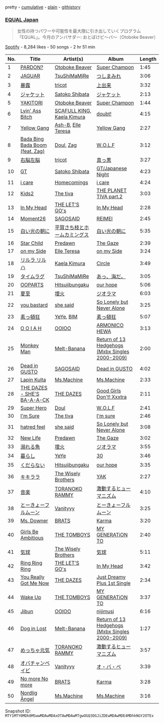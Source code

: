 pretty - [cumulative](/playlists/cumulative/37i9dQZF1DX2K2376Q0zTJ.md) - [plain](/playlists/plain/37i9dQZF1DX2K2376Q0zTJ) - [githistory](https://github.githistory.xyz/mackorone/spotify-playlist-archive/blob/main/playlists/plain/37i9dQZF1DX2K2376Q0zTJ)

### [EQUAL Japan](https://open.spotify.com/playlist/37i9dQZF1DX2K2376Q0zTJ)

> 女性の持つパワーや可能性を最大限に引き出していくプログラム「EQUAL」。今月のアンバサダー:  おとぼけビ〜バ〜（Otoboke Beaver）

[Spotify](https://open.spotify.com/user/spotify) - 8,284 likes - 50 songs - 2 hr 51 min

| No. | Title | Artist(s) | Album | Length |
|---|---|---|---|---|
| 1 | [PARDON?](https://open.spotify.com/track/0Cn3Rj7pulsMPBujBICy6F) | [Otoboke Beaver](https://open.spotify.com/artist/0HutkALC7kq2L8b9bnZUkq) | [Super Champon](https://open.spotify.com/album/5jMq8144QUTyhsSOAh8cTS) | 1:45 |
| 2 | [JAGUAR](https://open.spotify.com/track/5I2qilcGrxmO0GcYDdzLyA) | [TsuShiMaMiRe](https://open.spotify.com/artist/2sfE9wBQnqpFNgWZnL06fd) | [つしまみれ](https://open.spotify.com/album/0Ii7ok5vx3BDx42fXzlqqy) | 3:06 |
| 3 | [暴露](https://open.spotify.com/track/3F7zExjdme2xkTEbJWrwJ7) | [tricot](https://open.spotify.com/artist/5IKKS7LhpdlmMwqIagqf3f) | [上出来](https://open.spotify.com/album/1nUwhyn08TSd7Ibg6EWPmv) | 3:32 |
| 4 | [ジャケット](https://open.spotify.com/track/66nvGhcBExPO0Brttg7AYX) | [Satoko Shibata](https://open.spotify.com/artist/4RaaBbyl7DzAmfkjGiyUGU) | [ジャケット](https://open.spotify.com/album/1DQNzLfmkDI7UOcZ45GV01) | 2:13 |
| 5 | [YAKITORI](https://open.spotify.com/track/2KLZ5Q7BthNOqAezv9VdkF) | [Otoboke Beaver](https://open.spotify.com/artist/0HutkALC7kq2L8b9bnZUkq) | [Super Champon](https://open.spotify.com/album/5jMq8144QUTyhsSOAh8cTS) | 1:44 |
| 6 | [Lyin' Ass Bitch](https://open.spotify.com/track/2OaRpaOjDXXrExzWADia0L) | [SCAFULL KING](https://open.spotify.com/artist/2tIt3Fx2TGWQqdz6uyDHmS), [Kaela Kimura](https://open.spotify.com/artist/56Eer6ASRcE4aJHJwejTuN) | [doubt!](https://open.spotify.com/album/2cGhirXNELjlW5NhPBxdSp) | 4:15 |
| 7 | [Yellow Gang](https://open.spotify.com/track/5QBrOei7ufS1YKeDCj1z2g) | [Ash\-B](https://open.spotify.com/artist/78l5b6jXVHHTrRCzSx1ku4), [Elle Teresa](https://open.spotify.com/artist/3eP3EbQEnina3kh1UTNvbj) | [Yellow Gang](https://open.spotify.com/album/5GbM16ZUU3LKQrJpwXnAPH) | 2:27 |
| 8 | [Bada Bing Bada Boom \(feat\. Zag\)](https://open.spotify.com/track/3Yx7XmyG2eUk7cYbmmPlgl) | [Doul](https://open.spotify.com/artist/6iCB8Oh5qNCfMM6Bjn3bOf), [Zag](https://open.spotify.com/artist/0K0shHKytYy0r1v29fK719) | [W.O.L.F](https://open.spotify.com/album/0r1Yl2QyFlTSsGIcxM26bV) | 3:12 |
| 9 | [右脳左脳](https://open.spotify.com/track/0cjpO4MpFvVip20B01VqF9) | [tricot](https://open.spotify.com/artist/5IKKS7LhpdlmMwqIagqf3f) | [真っ黒](https://open.spotify.com/album/5doNaJuxzyiybQV0YswLBv) | 3:27 |
| 10 | [GT](https://open.spotify.com/track/2c71vhcvyCXpIos83Jtrft) | [Satoko Shibata](https://open.spotify.com/artist/4RaaBbyl7DzAmfkjGiyUGU) | [GT/Japanese Night](https://open.spotify.com/album/4qVI2gpsoFOZwxvEs8Aq2u) | 4:23 |
| 11 | [i care](https://open.spotify.com/track/0IBP1gSpcGwj5ohApd2gqa) | [Homecomings](https://open.spotify.com/artist/3iyF2P8al32bYI6e3YF56K) | [i care](https://open.spotify.com/album/31CPw73XmVhdQJzjkZrNMD) | 4:24 |
| 12 | [Kids2](https://open.spotify.com/track/2qhZegXSHn7So0uNlhZF8O) | [The tiva](https://open.spotify.com/artist/4QAZydJKmIPBmDHwqp1k6s) | [THE PLANET TIVA part.2](https://open.spotify.com/album/6fsspfvEBmx5RUKsfTRsAf) | 3:03 |
| 13 | [In My Head](https://open.spotify.com/track/2dzL4vLcb8uGjP8YoskjfO) | [THE LET'S GO's](https://open.spotify.com/artist/6taxB6tZsn4SxvlmPjfmXz) | [In My Head](https://open.spotify.com/album/58yZDJ4mn5BuEFZuBkSHB8) | 2:28 |
| 14 | [Moment26](https://open.spotify.com/track/0EgDnc3kNytxdGCubI5ysi) | [SAGOSAID](https://open.spotify.com/artist/63ojIZR5KasJ1PaouPVdsD) | [REIMEI](https://open.spotify.com/album/5kKCwtofiTJiEEPpUWKhGa) | 2:45 |
| 15 | [白い光の朝に](https://open.spotify.com/track/1MzStPTZkewGb7V62h3oJ0) | [平賀さち枝とホームカミングス](https://open.spotify.com/artist/7daXqgLPvrwcojJhQW8sbz) | [白い光の朝に](https://open.spotify.com/album/53dr8vL5ohKyBCpVmNGL9C) | 5:35 |
| 16 | [Star Child](https://open.spotify.com/track/7snaljgkXTmXVjDH1IbaR4) | [Predawn](https://open.spotify.com/artist/7nK2GWw6SsLKb5OgEcfbF5) | [The Gaze](https://open.spotify.com/album/7Cd4KJlQfeCEATCK92SswJ) | 2:39 |
| 17 | [on my Side](https://open.spotify.com/track/77XGISIFuoGSCHnmfK72iA) | [Elle Teresa](https://open.spotify.com/artist/3eP3EbQEnina3kh1UTNvbj) | [on my Side](https://open.spotify.com/album/6akYERAOFyOAh6lyyT1dID) | 3:24 |
| 18 | [リルラ リルハ](https://open.spotify.com/track/7KbJQTkQbhgaKYOEQGLfvR) | [Kaela Kimura](https://open.spotify.com/artist/56Eer6ASRcE4aJHJwejTuN) | [Circle](https://open.spotify.com/album/6lxr3r1SzUXjPaSi6b31XV) | 3:49 |
| 19 | [タイムラグ](https://open.spotify.com/track/5lWXtNrMkgiSCpWDaHbnM4) | [TsuShiMaMiRe](https://open.spotify.com/artist/2sfE9wBQnqpFNgWZnL06fd) | [あっ、海だ。](https://open.spotify.com/album/27SEePjKnhB08VAIPHzz6T) | 3:05 |
| 20 | [OOPARTS](https://open.spotify.com/track/2WxK04UTeg0ZkYWaw5DLdm) | [Hitsujibungaku](https://open.spotify.com/artist/6S8w5rLsEwjN21jQeRES0n) | [our hope](https://open.spotify.com/album/1ONQrLL5EaVJd34qsM21id) | 5:06 |
| 21 | [夏至](https://open.spotify.com/track/37sPoDzMPZJTlqSaD1IQI7) | [埋火](https://open.spotify.com/artist/60UwLyHzwEJm7poQtLdKU9) | [ジオラマ](https://open.spotify.com/album/0aNJas8YcFTDplk2nA19YN) | 6:03 |
| 22 | [you bastard](https://open.spotify.com/track/3voUfQqArfzEADfzmIEitr) | [she said](https://open.spotify.com/artist/0xGBwDsVk0dHcZxcm7W0iD) | [So Lonely but Never Alone](https://open.spotify.com/album/037ZxpDnCVa97IpulxhlS2) | 3:25 |
| 23 | [素っ頓狂](https://open.spotify.com/track/4lPHtRs5tCsfhY1AzJJ1aw) | [YeYe](https://open.spotify.com/artist/2YUe21UG1hJsuhy9E3bzxp), [BIM](https://open.spotify.com/artist/704gz1q9ieRxZfTkhPlZGG) | [素っ頓狂](https://open.spotify.com/album/16TMPgNd10gTmWUH3Q7ycf) | 5:07 |
| 24 | [O O I A H](https://open.spotify.com/track/5bFIG2CDDg8rZWGnG524Ns) | [OOIOO](https://open.spotify.com/artist/1XuQeR4sDsrX9gO2gtRQwe) | [ARMONICO HEWA](https://open.spotify.com/album/5ppaqpVAczqz2M7TBGsc7M) | 3:13 |
| 25 | [Monkey Man](https://open.spotify.com/track/1JAhWQoNo16uuxAudWs9ZY) | [Melt\-Banana](https://open.spotify.com/artist/1aDpQ3bo57IlYWmsG5sdlp) | [Return of 13 Hedgehogs \(Mxbx Singles 2000\-2009\)](https://open.spotify.com/album/5HOq417LBZ77SUNTxxOIwz) | 2:00 |
| 26 | [Dead in GUSTO](https://open.spotify.com/track/1P1h2W0VovGgrjf2izzaL0) | [SAGOSAID](https://open.spotify.com/artist/63ojIZR5KasJ1PaouPVdsD) | [Dead in GUSTO](https://open.spotify.com/album/5O9kFuuuE7LLPe4WsgDZkW) | 4:02 |
| 27 | [Lapin Kulta](https://open.spotify.com/track/4A3kXm9wUlhFDtrJEewdub) | [Ms.Machine](https://open.spotify.com/artist/1yQ3avKs2mL4Qjd1nakH3z) | [Ms.Machine](https://open.spotify.com/album/7Dxr6lvnj2A1LsN9qfv9gG) | 2:33 |
| 28 | [THE DAZES \- SHE'S BA\-A\-A\-CK](https://open.spotify.com/track/2o7aX230Cp2xHw43QgCMiP) | [THE DAZES](https://open.spotify.com/artist/186wkyL2qSoGqaVVQMRoR4) | [Good Girls Don't! Xxxtra](https://open.spotify.com/album/1be8R5hPbwsRSuEkHZqbiO) | 2:11 |
| 29 | [Super Hero](https://open.spotify.com/track/67RJETSrlV4PnwSwpKSVfb) | [Doul](https://open.spotify.com/artist/6iCB8Oh5qNCfMM6Bjn3bOf) | [W.O.L.F](https://open.spotify.com/album/0r1Yl2QyFlTSsGIcxM26bV) | 2:41 |
| 30 | [I'm Sure](https://open.spotify.com/track/5du5ogPoLZjOBHxyrSCEHL) | [The tiva](https://open.spotify.com/artist/4QAZydJKmIPBmDHwqp1k6s) | [I'm sure](https://open.spotify.com/album/7jJlrOPsCrLHoZvZ0eVrcn) | 2:46 |
| 31 | [hatred feel](https://open.spotify.com/track/19PcleRjgt50LOpnxqpbny) | [she said](https://open.spotify.com/artist/0xGBwDsVk0dHcZxcm7W0iD) | [So Lonely but Never Alone](https://open.spotify.com/album/037ZxpDnCVa97IpulxhlS2) | 3:08 |
| 32 | [New Life](https://open.spotify.com/track/43zplBE5qEz3VKiye8dv6b) | [Predawn](https://open.spotify.com/artist/7nK2GWw6SsLKb5OgEcfbF5) | [The Gaze](https://open.spotify.com/album/7Cd4KJlQfeCEATCK92SswJ) | 3:02 |
| 33 | [溺れる魚](https://open.spotify.com/track/478GUJPpgncuUrOZCKoFK5) | [埋火](https://open.spotify.com/artist/60UwLyHzwEJm7poQtLdKU9) | [ジオラマ](https://open.spotify.com/album/0aNJas8YcFTDplk2nA19YN) | 3:55 |
| 34 | [暮らし](https://open.spotify.com/track/4EZFjOvC1K4FSp8eE9jJ6y) | [YeYe](https://open.spotify.com/artist/2YUe21UG1hJsuhy9E3bzxp) | [30](https://open.spotify.com/album/2jLW6hotupsiBBIKXlOBFR) | 3:46 |
| 35 | [くだらない](https://open.spotify.com/track/2FxcF1q8xgGUEJkKC0lla1) | [Hitsujibungaku](https://open.spotify.com/artist/6S8w5rLsEwjN21jQeRES0n) | [our hope](https://open.spotify.com/album/1ONQrLL5EaVJd34qsM21id) | 3:35 |
| 36 | [キキララ](https://open.spotify.com/track/36nI28RPalpBxUhqZqJ7Qw) | [The Wisely Brothers](https://open.spotify.com/artist/11Cpz0a2etAGYbvCW6xLmb) | [YAK](https://open.spotify.com/album/007fEZs1LJPnMz1OcdNX0e) | 2:27 |
| 37 | [音楽](https://open.spotify.com/track/2Z6TsvlPvuLi0ZPnHs7sFE) | [TORANOKO RAMMY](https://open.spotify.com/artist/77tcnTtHAaClqBxk5PC0LA) | [激動するヒューマニズム](https://open.spotify.com/album/3Whjq9TxI9RvWGrWzh9I6o) | 4:10 |
| 38 | [とーきょーフルムーン](https://open.spotify.com/track/4TCiUU1mRqNw1RYWJFLhWY) | [Vanityyy](https://open.spotify.com/artist/3InEerpxsyKDUBGTP6qQ8u) | [とーきょーフルムーン](https://open.spotify.com/album/4EOX5Wh1Q7AmGC7PC134Uj) | 3:25 |
| 39 | [Ms\. Downer](https://open.spotify.com/track/1KKfTJlbKsWtoTKqHJoLO8) | [BRATS](https://open.spotify.com/artist/55kovkxA0XhUU2Wc4zpJtt) | [Karma](https://open.spotify.com/album/7BBWXPtvWrmxrizuxILIUp) | 3:20 |
| 40 | [Girls Be Ambitious](https://open.spotify.com/track/7hjnrrWwMnpOWZPwp2BhqF) | [THE TOMBOYS](https://open.spotify.com/artist/0BxA6yATaPwCIvbvXxyGAy) | [MY GENERATiON TO](https://open.spotify.com/album/778laxzkn6z5aXZBIejED3) | 2:40 |
| 41 | [気球](https://open.spotify.com/track/2LHV3PJJW3hUeAfVuf3RlU) | [The Wisely Brothers](https://open.spotify.com/artist/11Cpz0a2etAGYbvCW6xLmb) | [気球](https://open.spotify.com/album/0CPMUCJBpeLsuwqJiero8o) | 5:11 |
| 42 | [Ring Ring Ring](https://open.spotify.com/track/3tTiyiBF0TcHHZoOWlYRmi) | [THE LET'S GO's](https://open.spotify.com/artist/6taxB6tZsn4SxvlmPjfmXz) | [In My Head](https://open.spotify.com/album/58yZDJ4mn5BuEFZuBkSHB8) | 3:42 |
| 43 | [You Really Got Me Now](https://open.spotify.com/track/3SLtpntd4bHK0hXLiUA9lZ) | [THE DAZES](https://open.spotify.com/artist/186wkyL2qSoGqaVVQMRoR4) | [Just Dreamy Plus 1st Single](https://open.spotify.com/album/72MbWcvBLQiFxWNKZeGNLS) | 2:34 |
| 44 | [Wake Up](https://open.spotify.com/track/5HH563liZFqyxLwtdnVdXO) | [THE TOMBOYS](https://open.spotify.com/artist/0BxA6yATaPwCIvbvXxyGAy) | [MY GENERATiON TO](https://open.spotify.com/album/778laxzkn6z5aXZBIejED3) | 3:37 |
| 45 | [Jibun](https://open.spotify.com/track/08mSqGMF4C6jJxfHl0oWiK) | [OOIOO](https://open.spotify.com/artist/1XuQeR4sDsrX9gO2gtRQwe) | [nijimusi](https://open.spotify.com/album/5kxX7WRwDfA46zd0nFxgsK) | 6:16 |
| 46 | [Dog in Lost](https://open.spotify.com/track/0FtkD6YrVGC9sk5awsEwO7) | [Melt\-Banana](https://open.spotify.com/artist/1aDpQ3bo57IlYWmsG5sdlp) | [Return of 13 Hedgehogs \(Mxbx Singles 2000\-2009\)](https://open.spotify.com/album/5HOq417LBZ77SUNTxxOIwz) | 1:27 |
| 47 | [めっちゃ元気](https://open.spotify.com/track/4rtYHPni9yhUFuNkYGAKpA) | [TORANOKO RAMMY](https://open.spotify.com/artist/77tcnTtHAaClqBxk5PC0LA) | [激動するヒューマニズム](https://open.spotify.com/album/3Whjq9TxI9RvWGrWzh9I6o) | 3:57 |
| 48 | [オバチャンベイビ](https://open.spotify.com/track/2AOf5ORRzqQQ7QJrptQKhX) | [Vanityyy](https://open.spotify.com/artist/3InEerpxsyKDUBGTP6qQ8u) | [オ・バ・ベ](https://open.spotify.com/album/4e6R6zBBnY0llGW6oDS3Fc) | 3:39 |
| 49 | [No more No more](https://open.spotify.com/track/3dLylG4rzvjgI9eLbFblAy) | [BRATS](https://open.spotify.com/artist/55kovkxA0XhUU2Wc4zpJtt) | [Karma](https://open.spotify.com/album/7BBWXPtvWrmxrizuxILIUp) | 3:28 |
| 50 | [Nordlig Ängel](https://open.spotify.com/track/616YAMVIXOnIvhqCOnBVMJ) | [Ms.Machine](https://open.spotify.com/artist/1yQ3avKs2mL4Qjd1nakH3z) | [Ms.Machine](https://open.spotify.com/album/7Dxr6lvnj2A1LsN9qfv9gG) | 3:16 |

Snapshot ID: `MTY1MTY0MDk0MSwwMDAwMDAxOTAwMDAwMTgwOGQ3OGJiZDEwMDAwMDE4MDhkNGY2OTEx`
